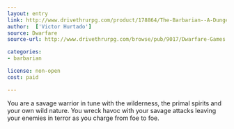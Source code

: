 ```yaml
---
layout: entry
link: http://www.drivethrurpg.com/product/178864/The-Barbarian--A-Dungeon-World-Playbook
author:  ['Victor Hurtado']
source: Dwarfare
source-url: http://www.drivethrurpg.com/browse/pub/9017/Dwarfare-Games

categories:
- barbarian

license: non-open
cost: paid

---
```


You are a savage warrior in tune with the wilderness, the primal spirits and your own wild nature. You wreck havoc with your savage attacks leaving your enemies in terror as you charge from foe to foe.
